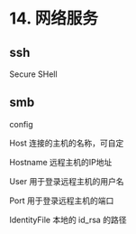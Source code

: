 # 14. 网络服务

## ssh

Secure SHell

## smb




config

Host 连接的主机的名称，可自定

Hostname 远程主机的IP地址

User 用于登录远程主机的用户名

Port 用于登录远程主机的端口

IdentityFile 本地的 id_rsa 的路径

